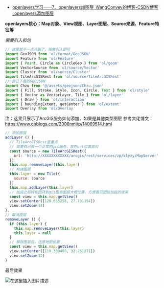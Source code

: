 - [openlayers学习——7、openlayers加图层_WangConvey的博客-CSDN博客_openlayers添加图层](https://blog.csdn.net/weixin_43390116/article/details/122366149)

**openlayers核心：Map对象、View视图、Layer图层、Source来源、Feature特征等**

*需要引入和包*

```javascript
// 这里就不一点点删了，按需引入即可
import GeoJSON from 'ol/format/GeoJSON'
import Feature from 'ol/Feature'
import { Point, Circle as CircleGeo } from 'ol/geom'
import VectorSource from 'ol/source/Vector'
import Cluster from 'ol/source/Cluster'
import TileArcGISRest from 'ol/source/TileArcGISRest'
// 自己下载的GEOJSON
import Chzu from '@/assets/geojson/Chzu.json'
import { Fill, Stroke, Style, Icon, Circle, Text } from 'ol/style'
import { Vector as VectorLayer, Tile } from 'ol/layer'
import { Draw } from 'ol/interaction'
import { boundingExtent, getCenter } from 'ol/extent'
import Overlay from 'ol/Overlay'
```

注：这里只展示了ArcGIS服务如何添加，如果是其他类型图层
参考大佬博文：https://www.cnblogs.com/2008nmj/p/14069514.html

```javascript
// 添加图层
addLayer () {
  // TileArcGISRest是重点
  // 需要自己有一个正常的gis服务，放在url位置即可
  const source = new TileArcGISRest({
    url: 'http://XXXXXXXXXXXX/arcgis/rest/services/zp/klyzy/MapServer'
  })
  this.map.removeLayer(this.layer)
  // 构建图层
  this.layer = new Tile({
    source: source
  })
  this.map.addLayer(this.layer)
  // 加完之后将视图转到gis服务图层大概位置，方便看见图层加后的效果
  const view = this.map.getView()
  view.setCenter([120.655258, 27.761194])
  view.setZoom(14)
},
// 取消图层
removeLayer () {
  if (this.layer) {
    this.map.removeLayer(this.layer)
    this.layer = null
  }
  // 移除图层后，还原地图位置
  const view = this.map.getView()
  view.setCenter([118.339408, 32.261271])
  view.setZoom(12)
}
```

最后效果

![在这里插入图片描述](https://img-blog.csdnimg.cn/a2b28a5efc3b4f269cb5e0a236eab324.png?x-oss-process=image/watermark,type_d3F5LXplbmhlaQ,shadow_50,text_Q1NETiBAV2FuZ0NvbnZleQ==,size_20,color_FFFFFF,t_70,g_se,x_16)